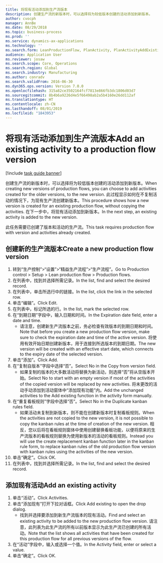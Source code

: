 ```yaml
---
title: 将现有活动添加到生产流版本
description: 创建生产流的新版本时，可以选择将为较低版本创建的活动添加到新版本。
author: cvocph
manager: AnnBe
ms.date: 08/29/2018
ms.topic: business-process
ms.prod: ''
ms.service: dynamics-ax-applications
ms.technology: ''
ms.search.form: LeanProductionFlow, PlanActivity, PlanActivityAddExisting, PlanActivityAddExistingLookup
audience: Application User
ms.reviewer: josaw
ms.search.scope: Core, Operations
ms.search.region: Global
ms.search.industry: Manufacturing
ms.author: conradv
ms.search.validFrom: 2016-06-30
ms.dyn365.ops.version: Version 7.0.0
ms.openlocfilehash: 315a82ce3502164fcf7813e866fb3dc1806d03d7
ms.sourcegitcommit: 8b4b6a9226d4e5f66498ab2a5b4160e26dd112af
ms.translationtype: HT
ms.contentlocale: zh-CN
ms.lasthandoff: 08/01/2019
ms.locfileid: "1843953"
---
```

# <a name="add-an-existing-activity-to-a-production-flow-version"></a><span data-ttu-id="8c9f6-103">将现有活动添加到生产流版本</span><span class="sxs-lookup"><span data-stu-id="8c9f6-103">Add an existing activity to a production flow version</span></span>

[!include [task guide banner](../../includes/task-guide-banner.md)]

<span data-ttu-id="8c9f6-104">创建生产流的新版本时，可以选择将为较低版本创建的活动添加到新版本。</span><span class="sxs-lookup"><span data-stu-id="8c9f6-104">When creating new versions of production flows, you can choose to add activities created for the older versions, to the new version.</span></span> <span data-ttu-id="8c9f6-105">此过程显示如何在不复制活动的情况下，为现有生产流创建新版本。</span><span class="sxs-lookup"><span data-stu-id="8c9f6-105">This procedure shows how a new version is created for an existing production flow, without copying the activities.</span></span> <span data-ttu-id="8c9f6-106">在下一步中，将现有活动添加到新版本。</span><span class="sxs-lookup"><span data-stu-id="8c9f6-106">In the next step, an existing activity is added to the new version.</span></span> 

<span data-ttu-id="8c9f6-107">此任务需要已创建了版本和活动的生产流。</span><span class="sxs-lookup"><span data-stu-id="8c9f6-107">This task requires production flow with version and activities already created.</span></span>


## <a name="create-a-new-production-flow-version"></a><span data-ttu-id="8c9f6-108">创建新的生产流版本</span><span class="sxs-lookup"><span data-stu-id="8c9f6-108">Create a new production flow version</span></span>
1. <span data-ttu-id="8c9f6-109">转到“生产控制”>“设置”>“精益生产流程”>“生产流程”。</span><span class="sxs-lookup"><span data-stu-id="8c9f6-109">Go to Production control > Setup > Lean production flow > Production flows.</span></span>
2. <span data-ttu-id="8c9f6-110">在列表中，找到并选择所需记录。</span><span class="sxs-lookup"><span data-stu-id="8c9f6-110">In the list, find and select the desired record.</span></span>
3. <span data-ttu-id="8c9f6-111">在列表中，单击所选行中的链接。</span><span class="sxs-lookup"><span data-stu-id="8c9f6-111">In the list, click the link in the selected row.</span></span>
4. <span data-ttu-id="8c9f6-112">单击“编辑”。</span><span class="sxs-lookup"><span data-stu-id="8c9f6-112">Click Edit.</span></span>
5. <span data-ttu-id="8c9f6-113">在列表中，标记所选的行。</span><span class="sxs-lookup"><span data-stu-id="8c9f6-113">In the list, mark the selected row.</span></span>
6. <span data-ttu-id="8c9f6-114">在“到期日期”字段中，输入日期和时间。</span><span class="sxs-lookup"><span data-stu-id="8c9f6-114">In the Expiration date field, enter a date and time.</span></span>
    * <span data-ttu-id="8c9f6-115">请注意，创建新生产流版本之前，务必检查有效版本的到期日期和时间。</span><span class="sxs-lookup"><span data-stu-id="8c9f6-115">Note that before you create a new production flow version, make sure to check the expiration date and time of the active version.</span></span> <span data-ttu-id="8c9f6-116">将使用有效开始日期创建新版本，用于连接到所选版本的到期日期。</span><span class="sxs-lookup"><span data-stu-id="8c9f6-116">The new version will be created with an effective start date, which connects to the expiry date of the selected version.</span></span>  
7. <span data-ttu-id="8c9f6-117">单击“添加”。</span><span class="sxs-lookup"><span data-stu-id="8c9f6-117">Click Add.</span></span>
8. <span data-ttu-id="8c9f6-118">在“复制自版本”字段中选择“否”。</span><span class="sxs-lookup"><span data-stu-id="8c9f6-118">Select No in the Copy from version field.</span></span>
    * <span data-ttu-id="8c9f6-119">如果复制的版本的大多数活动将替换为新活动，则选择“否”将从空版本开始。</span><span class="sxs-lookup"><span data-stu-id="8c9f6-119">Select No to start with an empty version if most of the activities of the copied version will be replaced by new activities.</span></span> <span data-ttu-id="8c9f6-120">将未更改的活动手动添加到活动窗体中“添加现有功能”内。</span><span class="sxs-lookup"><span data-stu-id="8c9f6-120">Add the unchanged activities to the Add existing function in the activity form manually.</span></span>  
9. <span data-ttu-id="8c9f6-121">在“重复看板规则”字段中选择“否”。</span><span class="sxs-lookup"><span data-stu-id="8c9f6-121">Select No in the Duplicate kanban rules field.</span></span>
    * <span data-ttu-id="8c9f6-122">如果活动未复制到新版本，则不能在创建新版本时复制看板规则。</span><span class="sxs-lookup"><span data-stu-id="8c9f6-122">When the activities are not copied to the new version, it is not possible to copy the kanban rules at the time of creation of the new version.</span></span>   <span data-ttu-id="8c9f6-123">相反，您以后将在看板规则窗体中使用创建替换看板功能，以便将原来的生产流版本的看板规则替换为使用新版本的活动的看板规则。</span><span class="sxs-lookup"><span data-stu-id="8c9f6-123">Instead you will use the create replacement kanban function later in the kanban rule form, to replace kanban rules of the old production flow version with kanban rules using the activities of the new version.</span></span>  
10. <span data-ttu-id="8c9f6-124">单击“确定”。</span><span class="sxs-lookup"><span data-stu-id="8c9f6-124">Click OK.</span></span>
11. <span data-ttu-id="8c9f6-125">在列表中，找到并选择所需记录。</span><span class="sxs-lookup"><span data-stu-id="8c9f6-125">In the list, find and select the desired record.</span></span>

## <a name="add-an-existing-activity"></a><span data-ttu-id="8c9f6-126">添加现有活动</span><span class="sxs-lookup"><span data-stu-id="8c9f6-126">Add an existing activity</span></span>
1. <span data-ttu-id="8c9f6-127">单击“活动”。</span><span class="sxs-lookup"><span data-stu-id="8c9f6-127">Click Activities.</span></span>
2. <span data-ttu-id="8c9f6-128">单击“添加现有”打开下拉对话框。</span><span class="sxs-lookup"><span data-stu-id="8c9f6-128">Click Add existing to open the drop dialog.</span></span>
    * <span data-ttu-id="8c9f6-129">找到并选择要添加到新生产流版本的现有活动。</span><span class="sxs-lookup"><span data-stu-id="8c9f6-129">Find and select an existing activity to be added to the new production flow version.</span></span>  <span data-ttu-id="8c9f6-130">请注意，此列表为此生产流的所有以前版本显示为此生产流已创建的所有活动。</span><span class="sxs-lookup"><span data-stu-id="8c9f6-130">Note that the list shows all activities that have been created for this production flow for all previous versions of the flow.</span></span>  
3. <span data-ttu-id="8c9f6-131">在“活动”字段中，输入或选择一个值。</span><span class="sxs-lookup"><span data-stu-id="8c9f6-131">In the Activity field, enter or select a value.</span></span>
4. <span data-ttu-id="8c9f6-132">单击“确定”。</span><span class="sxs-lookup"><span data-stu-id="8c9f6-132">Click OK.</span></span>

